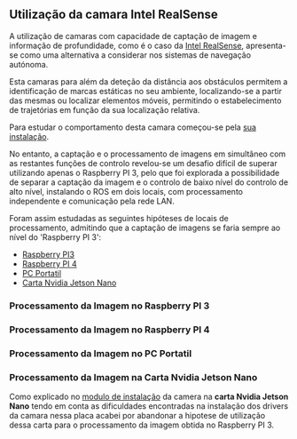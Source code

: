 ## Utilização da camara Intel RealSense
A utilização de camaras com capacidade de captação de imagem e informação de profundidade, como é o caso da [Intel RealSense](./Camara%20Intel%20RealSense.md), apresenta-se como uma alternativa a considerar nos sistemas de navegação autónoma.

Esta camaras para além da deteção da distância aos obstáculos permitem a identificação de marcas estáticas no seu ambiente, localizando-se a partir das mesmas ou localizar elementos móveis, permitindo o estabelecimento de trajetórias em função da sua localização relativa.

Para estudar o comportamento desta camara começou-se pela [sua instalação](./Instalação%20da%20camara%20Intel%20RealSense.md).

No entanto, a captação e o processamento de imagens em simultâneo com as restantes funções de controlo revelou-se um desafio difícil de superar utilizando apenas o Raspberry PI 3, pelo que foi explorada a possibilidade de separar a captação da imagem e o controlo de baixo nível do controlo de alto nível, instalando o ROS em dois locais, com processamento independente e comunicação pela rede LAN.

Foram assim estudadas as seguintes hipóteses de locais de processamento, admitindo que a captação de imagens se faria sempre ao nível do 'Raspberry PI 3':
- [Raspberry PI3](#Processamento-da-Imagem-no-Raspberry-PI-3)
- [Raspberry PI 4](#Processamento-da-Imagem-no-Raspberry-PI-4)
- [PC Portatil](#Processamento-da-Imagem-no-PC-Portatil)
- [Carta Nvidia Jetson Nano](#Processamento-da-Imagem-na-Carta-Nvidia-Jetson-Nano)

### Processamento da Imagem no Raspberry PI 3

### Processamento da Imagem no Raspberry PI 4

### Processamento da Imagem no PC Portatil

### Processamento da Imagem na Carta Nvidia Jetson Nano

Como explicado no [modulo de instalação](../docs/Instalação%20da%20camara%20Intel%20RealSense.md#instalação-da-camara-intel-realsense-1) da camera na __carta Nvidia Jetson Nano__ tendo em conta as dificuldades encontradas na instalação dos drivers da camara nessa placa acabei por abandonar a hipotese de utilização dessa carta para o processamento da imagem obtida no Raspberry PI 3.
